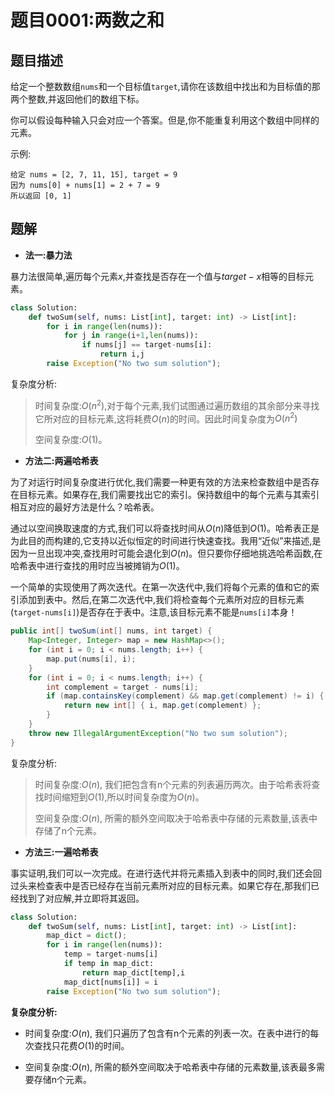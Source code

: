 # 题目0001:两数之和

## 题目描述

给定一个整数数组`nums`和一个目标值`target`,请你在该数组中找出和为目标值的那两个整数,并返回他们的数组下标。

你可以假设每种输入只会对应一个答案。但是,你不能重复利用这个数组中同样的元素。

示例:

```
给定 nums = [2, 7, 11, 15], target = 9
因为 nums[0] + nums[1] = 2 + 7 = 9
所以返回 [0, 1]
```

## 题解

* **法一:暴力法**

暴力法很简单,遍历每个元素$x$,并查找是否存在一个值与$target-x$相等的目标元素。

```python
class Solution:
    def twoSum(self, nums: List[int], target: int) -> List[int]:
        for i in range(len(nums)):
            for j in range(i+1,len(nums)):
                if nums[j] == target-nums[i]:
                    return i,j
        raise Exception("No two sum solution");
```

复杂度分析:

> 时间复杂度:$O(n^2)$,对于每个元素,我们试图通过遍历数组的其余部分来寻找它所对应的目标元素,这将耗费$O(n)$的时间。因此时间复杂度为$O(n^2)$
> 
> 空间复杂度:$O(1)$。

* **方法二:两遍哈希表**

为了对运行时间复杂度进行优化,我们需要一种更有效的方法来检查数组中是否存在目标元素。如果存在,我们需要找出它的索引。保持数组中的每个元素与其索引相互对应的最好方法是什么？哈希表。

通过以空间换取速度的方式,我们可以将查找时间从$O(n)$降低到$O(1)$。哈希表正是为此目的而构建的,它支持以近似恒定的时间进行快速查找。我用“近似”来描述,是因为一旦出现冲突,查找用时可能会退化到$O(n)$。但只要你仔细地挑选哈希函数,在哈希表中进行查找的用时应当被摊销为$O(1)$。

一个简单的实现使用了两次迭代。在第一次迭代中,我们将每个元素的值和它的索引添加到表中。然后,在第二次迭代中,我们将检查每个元素所对应的目标元素(`target-nums[i]`)是否存在于表中。注意,该目标元素不能是`nums[i]`本身！

```java
public int[] twoSum(int[] nums, int target) {
    Map<Integer, Integer> map = new HashMap<>();
    for (int i = 0; i < nums.length; i++) {
        map.put(nums[i], i);
    }
    for (int i = 0; i < nums.length; i++) {
        int complement = target - nums[i];
        if (map.containsKey(complement) && map.get(complement) != i) {
            return new int[] { i, map.get(complement) };
        }
    }
    throw new IllegalArgumentException("No two sum solution");
}
```

复杂度分析:

> 时间复杂度:$O(n)$, 我们把包含有n个元素的列表遍历两次。由于哈希表将查找时间缩短到$O(1)$,所以时间复杂度为$O(n)$。
> 
> 空间复杂度:$O(n)$, 所需的额外空间取决于哈希表中存储的元素数量,该表中存储了n个元素。

* **方法三:一遍哈希表**

事实证明,我们可以一次完成。在进行迭代并将元素插入到表中的同时,我们还会回过头来检查表中是否已经存在当前元素所对应的目标元素。如果它存在,那我们已经找到了对应解,并立即将其返回。

```python
class Solution:
    def twoSum(self, nums: List[int], target: int) -> List[int]:
        map_dict = dict();
        for i in range(len(nums)):
            temp = target-nums[i]
            if temp in map_dict:
                return map_dict[temp],i 
            map_dict[nums[i]] = i
        raise Exception("No two sum solution");
```

**复杂度分析:**

* 时间复杂度:$O(n)$, 我们只遍历了包含有n个元素的列表一次。在表中进行的每次查找只花费$O(1)$的时间。

* 空间复杂度:$O(n)$, 所需的额外空间取决于哈希表中存储的元素数量,该表最多需要存储n个元素。


